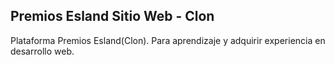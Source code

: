 ## Premios Esland Sitio Web - Clon

Plataforma Premios Esland(Clon). Para aprendizaje y adquirir experiencia en desarrollo web.
